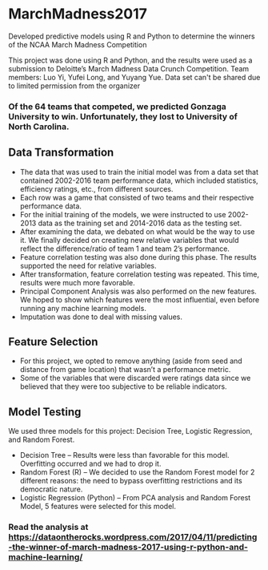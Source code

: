 # MarchMadness2017
Developed predictive models using R and Python to determine the winners of the NCAA March Madness Competition

This project was done using R and Python, and the results were used as a submission to Deloitte’s March Madness Data Crunch Competition. Team members: Luo Yi, Yufei Long, and Yuyang Yue. Data set can't be shared due to limited permission from the organizer

### Of the 64 teams that competed, we predicted Gonzaga University to win. Unfortunately, they lost to University of North Carolina.

## Data Transformation
- The data that was used to train the initial model was from a data set that contained 2002-2016 team performance data, which included statistics, efficiency ratings, etc.,  from different sources. 
- Each row was a game that consisted of two teams and their respective performance data. 
- For the initial training of the models, we were instructed to use 2002-2013 data as the training set and 2014-2016 data as the testing set. 
- After examining the data, we debated on what would be the way to use it. We finally decided on creating new relative variables that would reflect the difference/ratio of team 1 and team 2’s performance. 
- Feature correlation testing was also done during this phase. The results supported the need for relative variables.
- After transformation, feature correlation testing was repeated. This time, results were much more favorable. 
- Principal Component Analysis was also performed on the new features. We hoped to show which features were the most influential, even before running any machine learning models. 
- Imputation was done to deal with missing values. 

## Feature Selection
- For this project, we opted to remove anything (aside from seed and distance from game location) that wasn’t a performance metric. 
- Some of the variables that were discarded were ratings data since we believed that they were too subjective to be reliable indicators.

## Model Testing
We used three models for this project: Decision Tree, Logistic Regression, and Random Forest.
- Decision Tree – Results were less than favorable for this model. Overfitting occurred and we had to drop it.
- Random Forest (R) – We decided to use the Random Forest model for 2 different reasons: the need to bypass overfitting restrictions and its democratic nature.
- Logistic Regression (Python) – From PCA analysis and Random Forest Model, 5 features were selected for this model. 

### Read the analysis at https://dataontherocks.wordpress.com/2017/04/11/predicting-the-winner-of-march-madness-2017-using-r-python-and-machine-learning/
